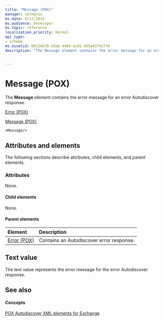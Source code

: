 ```yaml
---
title: "Message (POX)"
manager: sethgros
ms.date: 9/17/2015
ms.audience: Developer
ms.topic: reference
localization_priority: Normal
api_type:
- schema
ms.assetid: b0124b70-28ab-4484-ac81-465a42f42776
description: "The Message element contains the error message for an error Autodiscover response."
 
 
---
```


# Message (POX)

The **Message** element contains the error message for an error Autodiscover response. 
  
[Error (POX)](error-pox.md)
  
[Message (POX)](message-pox.md)
  
```
<Message/>
```

## Attributes and elements

The following sections describe attributes, child elements, and parent elements.
  
### Attributes

None.
  
#### Child elements

None.
  
#### Parent elements

|**Element**|**Description**|
|:-----|:-----|
|[Error (POX)](error-pox.md) <br/> |Contains an Autodiscover error response.  <br/> |
   
## Text value

The text value represents the error message for the error Autodiscover response.
  
## See also

#### Concepts

[POX Autodiscover XML elements for Exchange](pox-autodiscover-xml-elements-for-exchange.md)


